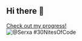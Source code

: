 ## Hi there 👋
  [Check out my progress!](https://www.codedex.io/@Serxa/30-nites-of-code)  
  ![@Serxa #30NitesOfCode](https://www.codedex.io/api/petStatus?user=Serxa)
